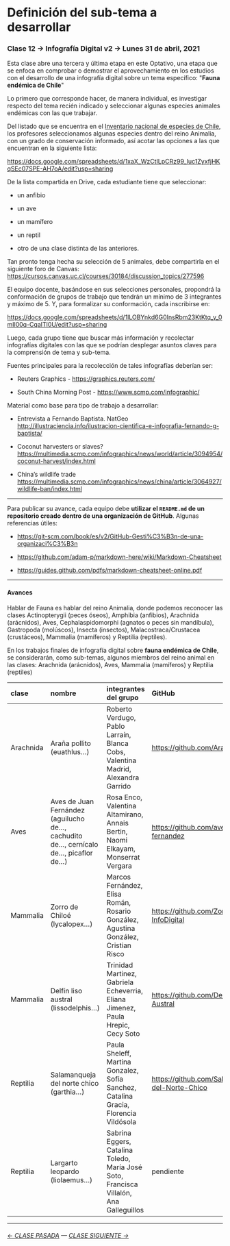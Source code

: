 # Definición del sub-tema a desarrollar

###  Clase 12 → Infografía Digital v2 → Lunes 31 de abril, 2021

Esta clase abre una tercera y última etapa en este Optativo, una etapa que se enfoca en comprobar o demostrar el aprovechamiento en los estudios con el desarrollo de una infografía digital sobre un tema específico: "**Fauna endémica de Chile**"

Lo primero que corresponde hacer, de manera individual, es investigar respecto del tema recién indicado y seleccionar algunas especies animales endémicas con las que trabajar. 

Del listado que se encuentra en el [Inventario nacional de especies de Chile](http://especies.mma.gob.cl/CNMWeb/Web/WebCiudadana/WebCiudadana_busquedaGrilla.aspx?especies=endemicas), los profesores seleccionamos algunas especies dentro del reino Animalia, con un grado de conservación informado, así acotar las opciones a las que encuentran en la siguiente lista: 

https://docs.google.com/spreadsheets/d/1xaX_WzCtILpCRz99_luc1ZyxfjHKqSEc07SPE-AH7oA/edit?usp=sharing

De la lista compartida en Drive, cada estudiante tiene que seleccionar:

- un anfibio

- un ave

- un mamífero

- un reptil

- otro de una clase distinta de las anteriores.

Tan pronto tenga hecha su selección de 5 animales, debe compartirla en el siguiente foro de Canvas: https://cursos.canvas.uc.cl/courses/30184/discussion_topics/277596

El equipo docente, basándose en sus selecciones personales, propondrá la conformación de grupos de trabajo que tendrán un mínimo de 3 integrantes y máximo de 5. Y, para formalizar su conformación, cada inscribirse en:

https://docs.google.com/spreadsheets/d/1lLOBYnkd6G0InsRbm23KtKtq_y_0mIl00q-CqalTI0U/edit?usp=sharing 

Luego, cada grupo tiene que buscar más información y recolectar infografías digitales con las que se podrían desplegar asuntos claves para la comprensión de tema y sub-tema.

Fuentes principales para la recolección de tales infografías deberían ser:

- Reuters Graphics - https://graphics.reuters.com/

- South China Morning Post - https://www.scmp.com/infographic/

Material como base para tipo de trabajo a desarrollar:

- Entrevista a Fernando Baptista. NatGeo http://illustraciencia.info/ilustracion-cientifica-e-infografia-fernando-g-baptista/

- Coconut harvesters or slaves? https://multimedia.scmp.com/infographics/news/world/article/3094954/coconut-harvest/index.html

- China’s wildlife trade https://multimedia.scmp.com/infographics/news/china/article/3064927/wildlife-ban/index.html 

- - - - - - - - 

Para publicar su avance, cada equipo debe **utilizar el `README.md` de un repositorio creado dentro de una organización de GitHub**. Algunas referencias útiles:

- https://git-scm.com/book/es/v2/GitHub-Gesti%C3%B3n-de-una-organizaci%C3%B3n

- https://github.com/adam-p/markdown-here/wiki/Markdown-Cheatsheet

- https://guides.github.com/pdfs/markdown-cheatsheet-online.pdf

- - - - - - - - - - - - -

#### Avances

Hablar de Fauna es hablar del reino Animalia, donde podemos reconocer las clases Actinopterygii (peces óseos), Amphibia (anfibios), Arachnida (arácnidos), Aves, Cephalaspidomorphi (agnatos o peces sin mandíbula), Gastropoda (molúscos), Insecta (insectos), Malacostraca/Crustacea (crustáceos), Mammalia (mamíferos) y Reptilia (reptiles).

En los trabajos finales de infografía digital sobre **fauna endémica de Chile**, se considerarán, como sub-temas, algunos miembros del reino animal en las clases: Arachnida (arácnidos), Aves, Mammalia (mamíferos) y Reptilia (reptiles)


| clase | nombre | integrantes del grupo | GitHub |
|:------|:--------|:---------------------|:--------------|
| Arachnida | Araña pollito (euathlus…) | Roberto Verdugo, Pablo Larraín, Blanca Cobs, Valentina Madrid, Alexandra Garrido | https://github.com/Arana-Pollito |
| Aves | Aves de Juan Fernández (aguilucho de…, cachudito de…, cernícalo de…, picaflor de…) | Rosa Enco, Valentina Altamirano, Annais Bertin, Naomi Elkayam, Monserrat Vergara | https://github.com/aves-de-juan-fernandez |
| Mammalia | Zorro de Chiloé (lycalopex…) | Marcos Fernández, Elisa Román, Rosario González,  Agustina González, Cristian Risco | https://github.com/ZorroDeChiloe-InfoDigital |
| Mammalia | Delfín liso austral (lissodelphis…) | Trinidad Martinez, Gabriela Echeverria, Eliana Jimenez, Paula Hrepic, Cecy Soto | https://github.com/Delfin-Liso-Austral |
| Reptilia | Salamanqueja del norte chico (garthia…) | Paula Sheleff, Martina Gonzalez, Sofía Sanchez, Catalina Gracia, Florencia Vildósola | https://github.com/Salamanqueja-del-Norte-Chico |  
| Reptilia | Largarto leopardo (liolaemus…) | Sabrina Eggers, Catalina Toledo, María José Soto, Francisca Villalón, Ana Galleguillos | pendiente |

- - - - - - - - - - - - -


###### [← CLASE PASADA](https://github.com/profesorfaco/dno075-2021/tree/main/clase-11) — [CLASE SIGUIENTE →](https://github.com/profesorfaco/dno075-2021/tree/main/clase-13) 

